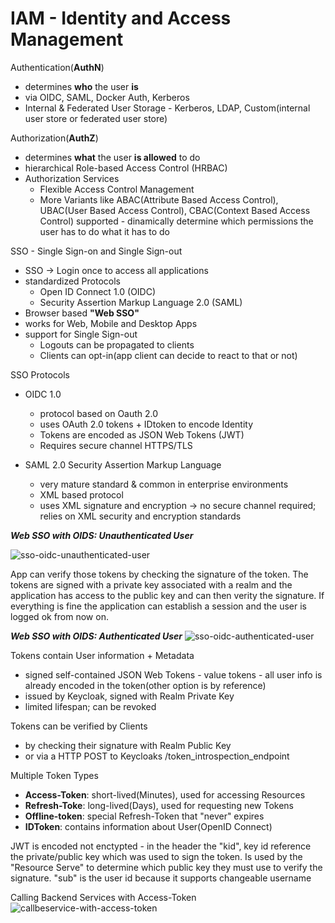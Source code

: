 # IAM - Identity and Access Management #


Authentication(**AuthN**)

- determines **who** the user **is**
- via OIDC, SAML, Docker Auth, Kerberos
- Internal & Federated User Storage - Kerberos, LDAP, Custom(internal user store or federated user store)


Authorization(**AuthZ**)

- determines **what** the user **is allowed** to do
- hierarchical Role-based Access Control (HRBAC)
- Authorization Services
	- Flexible Access Control Management
	- More Variants like ABAC(Attribute Based Access Control), UBAC(User Based Access Control), CBAC(Context Based Access Control) supported - dinamically determine which permissions the user has to do what it has to do



SSO - Single Sign-on and Single Sign-out


- SSO -> Login once to access all applications
- standardized Protocols
	- Open ID Connect 1.0 (OIDC)
	- Security Assertion Markup Language 2.0 (SAML)
- Browser based **"Web SSO"**
- works for Web, Mobile and Desktop Apps
- support for Single Sign-out
	- Logouts can be propagated to clients
	- Clients can opt-in(app client can decide to react to that or not)


SSO Protocols 

- OIDC 1.0
	- protocol based on Oauth 2.0
	- uses OAuth 2.0 tokens + IDtoken to encode Identity
	- Tokens are encoded as JSON Web Tokens (JWT)
	- Requires secure channel HTTPS/TLS
	

- SAML 2.0 Security Assertion Markup Language
	- very mature standard & common in enterprise environments
	- XML based protocol
	- uses XML signature and encryption -> no secure channel required; relies on XML security and encryption standards



***Web SSO with OIDS: Unauthenticated User***

![sso-oidc-unauthenticated-user](https://i.imgur.com/DJyG9wg.png)

App can verify those tokens by checking the signature of the token. The tokens are signed with a private key associated with a realm and the application has access to the public key and can then verity the signature. If everything is fine the application can establish a session and the user is logged ok from now on.


***Web SSO with OIDS: Authenticated User***
![sso-oidc-authenticated-user](https://i.imgur.com/Fp7ZLEe.png)


Tokens contain User information + Metadata
- signed self-contained JSON Web Tokens - value tokens - all user info is already encoded in the token(other option is by reference)
- issued by Keycloak, signed with Realm Private Key
- limited lifespan; can be revoked

Tokens can be verified by Clients
-  by checking their signature with Realm Public Key
-  or via a HTTP POST to Keycloaks /token_introspection_endpoint

Multiple Token Types

- **Access-Token**: short-lived(Minutes), used for accessing Resources
- **Refresh-Toke**: long-lived(Days), used for requesting new Tokens
- **Offline-token**: special Refresh-Token that "never" expires
- **IDToken**: contains information about User(OpenID Connect)

JWT is encoded not enctypted - in the header the "kid", key id reference the private/public key which was used to sign the token. Is used by the "Resource Serve" to determine which public key they must use to verify the signature. "sub" is the user id because it supports changeable username

Calling Backend Services with Access-Token
![callbeservice-with-access-token](https://i.imgur.com/aXc9rm2.png)




